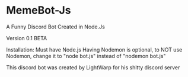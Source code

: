# MemeBot-Js
A Funny Discord Bot Created in Node.Js

Version 0.1 BETA 

Installation:
Must have Node.js 
Having Nodemon is optional, to NOT use Nodemon, change it to "node bot.js" instead of "nodemon bot.js"

This discord bot was created by LightWarp for his shitty discord server

